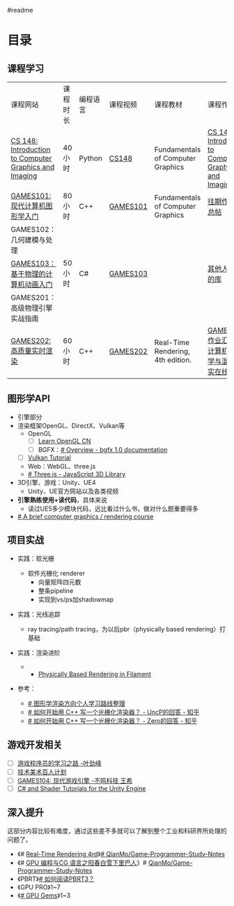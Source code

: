 #readme
# 目录

## 课程学习

|   |   |   |   |   |   |
|---|---|---|---|---|---|
|课程网站|课程时长|编程语言|课程视频|课程教材|课程作业|
|[CS 148: Introduction to Computer Graphics and Imaging](https://web.stanford.edu/class/cs148/lectures.html)|40小时|Python|[CS148](https://web.stanford.edu/class/cs148/summer23/lectures.html)|Fundamentals of Computer Graphics|[CS 148: Introduction to Computer Graphics and Imaging](https://web.stanford.edu/class/cs148/assignments.html)|
|[GAMES101: 现代计算机图形学入门](https://sites.cs.ucsb.edu/~lingqi/teaching/games101.html)|80小时|C++|[GAMES101](https://www.bilibili.com/video/BV1X7411F744/?p=1&vd_source=ec161869fed250aa616ee2fdd48e6494)|Fundamentals of Computer Graphics|[往期作业汇总帖](https://games-cn.org/forums/topic/allhw/)|
|GAMES102：几何建模与处理||||||
|[GAMES103：基于物理的计算机动画入门](https://games-cn.org/games103/)|50小时|C#|[GAMES103](https://www.bilibili.com/video/BV12Q4y1S73g/?vd_source=ec161869fed250aa616ee2fdd48e6494)||[其他人整理的库](https://github.com/indevn/GAMES103/tree/main/HW)|
|GAMES201：高级物理引擎实战指南||||||
|[GAMES202: 高质量实时渲染](https://sites.cs.ucsb.edu/~lingqi/teaching/games202.html)|60小时|C++|[GAMES202](https://www.bilibili.com/video/BV1YK4y1T7yY/?vd_source=ec161869fed250aa616ee2fdd48e6494)|Real-Time Rendering, 4th edition.|[GAMES202作业汇总– 计算机图形学与混合现实在线平台](https://games-cn.org/forums/topic/games202zuoyehuizong/)|

## 图形学API

- 引擎部分
- 渲染框架OpenGL、DirectX、Vulkan等
	- OpenGL
		- [ ] [Learn OpenGL CN](https://learnopengl-cn.github.io/)
		- [ ] BGFX：[# Overview - bgfx 1.0 documentation](https://bkaradzic.github.io/bgfx/overview.html)
	- [ ] [Vulkan Tutorial](https://link.zhihu.com/?target=https%3A//vulkan-tutorial.com/)
	- Web：WebGL、three.js
	- [# Three.js - JavaScript 3D Library](https://link.zhihu.com/?target=https%3A//threejs.org/)
- 3D引擎、游戏：Unity、UE4
	- Unity、UE官方网站以及各类视频
- **引擎熟练使用+读代码**，具体来说
	- 读过UE5多少模块代码，远比看过什么书，做对什么题重要得多
- [# A brief computer graphics / rendering course](https://github.com/ssloy/tinyrenderer)

## 项目实战

- 实践：软光栅
	- 软件光栅化 renderer
		- 向量矩阵四元数
		- 整条pipeline
		- 实现到vs/ps加shadowmap
- 实践：光线追踪
	- ray tracing/path tracing，为以后pbr（physically based rendering）打基础
- 实践：渲染进阶
	- - [Physically Based Rendering in Filament](https://google.github.io/filament/Filament.html)

- 参考：
	- [# 图形学渲染方向个人学习路线整理](https://zhuanlan.zhihu.com/p/445343440)
	- [# 如何开始用 C++ 写一个光栅化渲染器？ - UncP的回答 - 知乎](https://www.zhihu.com/question/24786878/answer/127484388)
	- [# 如何开始用 C++ 写一个光栅化渲染器？ - Zero的回答 - 知乎](https://www.zhihu.com/question/24786878/answer/401447840)

## 游戏开发相关

- [ ] [游戏程序员的学习之路 -叶劲峰](https://link.zhihu.com/?target=https%3A//github.com/miloyip/game-programmer/)
- [ ] [技术美术百人计划](https://link.zhihu.com/?target=https%3A//space.bilibili.com/7398208/video)
- [ ] [GAMES104: 现代游戏引擎 -不鸣科技 王希](https://link.zhihu.com/?target=https%3A//games104.boomingtech.com/)
- [ ] [C# and Shader Tutorials for the Unity Engine](https://link.zhihu.com/?target=https%3A//catlikecoding.com/unity/tutorials/)

## 深入提升
 
 这部分内容比较有难度，通过这些差不多就可以了解到整个工业和科研界所处理的问题了。
 
- 《# [Real-Time Rendering 4rd](https://www.zhihu.com/search?q=Real-Time%20Rendering%204rd&search_source=Entity&hybrid_search_source=Entity&hybrid_search_extra=%7B%22sourceType%22%3A%22answer%22%2C%22sourceId%22%3A1500559999%7D)》[# QianMo/Game-Programmer-Study-Notes](https://link.zhihu.com/?target=https%3A//github.com/QianMo/Game-Programmer-Study-Notes/blob/master/Content/%25E3%2580%258AReal-Time%2520Rendering%25203rd%25E3%2580%258B%25E8%25AF%25BB%25E4%25B9%25A6%25E7%25AC%2594%25E8%25AE%25B0/README.md)
- 《# [GPU 编程与CG 语言之阳春白雪下里巴人](https://www.zhihu.com/search?q=GPU%20%E7%BC%96%E7%A8%8B%E4%B8%8ECG%20%E8%AF%AD%E8%A8%80%E4%B9%8B%E9%98%B3%E6%98%A5%E7%99%BD%E9%9B%AA%E4%B8%8B%E9%87%8C%E5%B7%B4%E4%BA%BA&search_source=Entity&hybrid_search_source=Entity&hybrid_search_extra=%7B%22sourceType%22%3A%22answer%22%2C%22sourceId%22%3A1500559999%7D)》# [QianMo/Game-Programmer-Study-Notes](https://link.zhihu.com/?target=https%3A//github.com/QianMo/Game-Programmer-Study-Notes/blob/master/Content/%25E3%2580%258AGPU%2520%25E7%25BC%2596%25E7%25A8%258B%25E4%25B8%258ECG%2520%25E8%25AF%25AD%25E8%25A8%2580%25E4%25B9%258B%25E9%2598%25B3%25E6%2598%25A5%25E7%2599%25BD%25E9%259B%25AA%25E4%25B8%258B%25E9%2587%258C%25E5%25B7%25B4%25E4%25BA%25BA%25E3%2580%258B%25E8%25AF%25BB%25E4%25B9%25A6%25E7%25AC%2594%25E8%25AE%25B0/README.md)
- 《PBRT》[# 如何阅读PBRT3？](https://www.zhihu.com/question/309420057/answer/578681653)
- 《GPU PRO》1~7
- 《[# GPU Gems](https://www.zhihu.com/search?q=GPU%20Gems&search_source=Entity&hybrid_search_source=Entity&hybrid_search_extra=%7B%22sourceType%22%3A%22answer%22%2C%22sourceId%22%3A1500559999%7D)》1~3